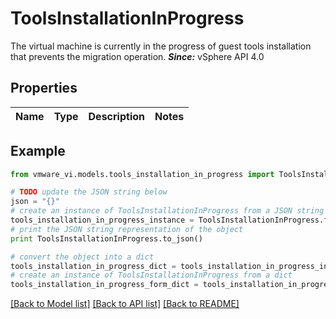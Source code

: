 # ToolsInstallationInProgress

The virtual machine is currently in the progress of guest tools installation that prevents the migration operation.  ***Since:*** vSphere API 4.0 

## Properties
Name | Type | Description | Notes
------------ | ------------- | ------------- | -------------

## Example

```python
from vmware_vi.models.tools_installation_in_progress import ToolsInstallationInProgress

# TODO update the JSON string below
json = "{}"
# create an instance of ToolsInstallationInProgress from a JSON string
tools_installation_in_progress_instance = ToolsInstallationInProgress.from_json(json)
# print the JSON string representation of the object
print ToolsInstallationInProgress.to_json()

# convert the object into a dict
tools_installation_in_progress_dict = tools_installation_in_progress_instance.to_dict()
# create an instance of ToolsInstallationInProgress from a dict
tools_installation_in_progress_form_dict = tools_installation_in_progress.from_dict(tools_installation_in_progress_dict)
```
[[Back to Model list]](../README.md#documentation-for-models) [[Back to API list]](../README.md#documentation-for-api-endpoints) [[Back to README]](../README.md)


